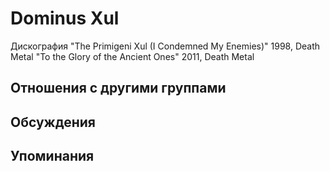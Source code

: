 # Dominus Xul

Дискография
"The Primigeni Xul (I Condemned My Enemies)" 1998, Death Metal
"To the Glory of the Ancient Ones" 2011, Death Metal

## Отношения с другими группами


## Обсуждения


## Упоминания

